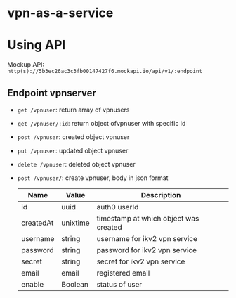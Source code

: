 # vpn-as-a-service

# Using API

Mockup API: ```http(s)://5b3ec26ac3c3fb00147427f6.mockapi.io/api/v1/:endpoint```

## Endpoint vpnserver ##
   * `get /vpnuser`: return array of vpnusers
   * `get /vpnuser/:id`: return object ofvpnuser with specific id
   * `post /vpnuser`: created object vpnuser
   * `put /vpnuser`: updated object vpnuser
   * `delete /vpnuser`: deleted object vpnuser

   * `post /vpnuser/`: create vpnuser, body in json format


       | Name            | Value            | Description                           |
       |-----------------|------------------|---------------------------------------|
       | id              | uuid             | auth0 userId                          |
       | createdAt       | unixtime         | timestamp at which object was created |
       | username        | string | username for ikv2 vpn service        |
       | password        | string                 | password for ikv2 vpn service         |
       | secret                | string                 | secret for ikv2 vpn service   |
       | email                |  email                | registered email         |
       | enable                |  Boolean                | status of user         |

   



